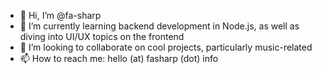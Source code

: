 - 👋 Hi, I’m @fa-sharp
- 🌱 I’m currently learning backend development in Node.js, as well as diving into UI/UX topics on the frontend
- 💞️ I’m looking to collaborate on cool projects, particularly music-related
- 📫 How to reach me: hello (at) fasharp (dot) info
